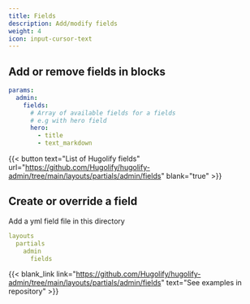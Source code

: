 ```yaml
---
title: Fields
description: Add/modify fields
weight: 4
icon: input-cursor-text
---
```


## Add or remove fields in blocks

```yml
params:
  admin:
    fields:
      # Array of available fields for a fields
      # e.g with hero field
      hero:
        - title
        - text_markdown
```

{{< button text="List of Hugolify fields" url="https://github.com/Hugolify/hugolify-admin/tree/main/layouts/partials/admin/fields" blank="true" >}}

## Create or override a field

Add a yml field file in this directory

```yml
layouts
  partials
    admin
      fields
```

{{< blank_link link="https://github.com/Hugolify/hugolify-admin/tree/main/layouts/partials/admin/fields" text="See examples in repository" >}}
